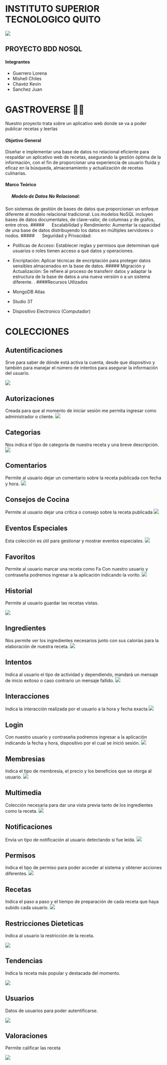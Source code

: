 # INSTITUTO SUPERIOR  TECNOLOGICO QUITO
![](https://qiu.itq.edu.ec/Principal/imgLogin/loading.png)

## PROYECTO BDD NOSQL

#### Integrantes

-  Guerrero Lorena 
- Mishell Chiles
- Chavéz Kevin
- Sanchez Juan
# GASTROVERSE 🥗🍕
Nuestro proyecto trata sobre un aplicativo web donde se va a poder publicar recetas y leerlas
#### Objetivo General
Diseñar e implementar una base de datos no relacional eficiente para respaldar un aplicativo web de recetas, asegurando la gestión óptima de la información, con el fin de proporcionar una experiencia de usuario fluida y eficaz en la búsqueda, almacenamiento y actualización de recetas culinarias.
#### Marco Teórico
##### ‎ ‎ ‎ ‎ ‎ ‎‎  Modelo de Datos No Relacional:
Son sistemas de gestión de bases de datos que proporcionan un enfoque diferente al modelo relacional tradicional. Los modelos NoSQL incluyen bases de datos documentales, de clave-valor, de columnas y de grafos, entre otros.
#####‎ ‎ ‎ ‎ ‎ ‎ ‎Escalabilidad y Rendimiento:
Aumentar la capacidad de una base de datos distribuyendo los datos en múltiples servidores o nodos.
#####‎ ‎ ‎ ‎ ‎ ‎ ‎Seguridad y Privacidad:
   - Políticas de Acceso: Establecer reglas y permisos que determinan qué usuarios o roles tienen acceso a qué datos y operaciones.
   
 - Encriptación: Aplicar técnicas de encriptación para proteger datos sensibles almacenados en la base de datos.
#####‎ Migración y Actualización:
Se refiere al proceso de transferir datos y adaptar la estructura de la base de datos a una nueva versión o a un sistema diferente. .
####Recursos Utlizados
- MongoDB Atlas
- Studio 3T
- Dispositivo Electronico (Computador)

# COLECCIONES
## Autentificaciones 
Srve para saber de dónde está activa la cuenta, desde que dispositivo 
y también para manejar el número de intentos para asegurar la información del usuario.    

![](https://github.com/Mishell-0/GastroVerse/blob/main/Captura%20de%20pantalla%20(183).png?raw=true)
## Autorizaciones
 Creada para que al momento de iniciar sesión me permita ingresar 
como administrador o cliente.
![](https://github.com/Mishell-0/GastroVerse/blob/main/Captura%20de%20pantalla%20(184).png?raw=true)
## Categorias
 Nos indica el tipo de categoría de nuestra receta y una breve descripción.
  ![](https://github.com/Mishell-0/GastroVerse/blob/main/Captura%20de%20pantalla%20(185).png?raw=true)
## Comentarios
 Permite al usuario dejar un comentario sobre la receta publicada con 
fecha y hora.
 ![](https://github.com/Mishell-0/GastroVerse/blob/main/Captura%20de%20pantalla%20(186).png?raw=true)
## Consejos de Cocina 
 Permite al usuario dejar una crítica o consejo sobre la receta 
publicada
 ![](https://github.com/Mishell-0/GastroVerse/blob/main/Captura%20de%20pantalla%20(188).png?raw=true)
## Eventos Especiales
Esta colección es útil para gestionar y mostrar eventos especiales.
 ![](https://github.com/Mishell-0/GastroVerse/blob/main/Captura%20de%20pantalla%202024-01-31%20113602.png?raw=true)
## Favoritos
 Permite al usuario marcar una receta como Fa Con nuestro usuario y contraseña podremos ingresar a la aplicación indicando la vorito.
  ![](https://github.com/Mishell-0/GastroVerse/blob/main/Captura%20de%20pantalla%202024-01-31%20113607.png?raw=true)
## Historial
 Permite al usuario guardar las recetas vistas.
 
  ![](https://github.com/Mishell-0/GastroVerse/blob/main/Captura%20de%20pantalla%202024-01-31%20113617.png?raw=true)
## Ingredientes
Nos permite ver los ingredientes necesarios junto con sus calorías para 
la elaboración de nuestra receta.
 ![](https://github.com/Mishell-0/GastroVerse/blob/main/Captura%20de%20pantalla%202024-01-31%20113627.png?raw=true)
## Intentos
 Indica al usuario el tipo de actividad y dependiendo, mandará un mensaje de inicio exitoso o caso contrario un mensaje fallido.
  ![](https://github.com/Mishell-0/GastroVerse/blob/main/Captura%20de%20pantalla%202024-01-31%20113634.png?raw=true)
## Interacciones 
 Indica la interacción realizada por el usuario a la hora y fecha exacta
  ![](https://github.com/Mishell-0/GastroVerse/blob/main/Captura%20de%20pantalla%202024-01-31%20113640.png?raw=true)
## Login
 Con nuestro usuario y contraseña podremos ingresar a la aplicación indicando la fecha y hora, dispositivo por el cual se inició sesión.
  ![](https://github.com/Mishell-0/GastroVerse/blob/main/Captura%20de%20pantalla%202024-01-31%20113645.png?raw=true)
 ## Membresias
  Indica el tipo de membresía, el precio y los beneficios que se otorga al 
usuario.
 ![](https://github.com/Mishell-0/GastroVerse/blob/main/Captura%20de%20pantalla%202024-01-31%20113651.png?raw=true)
 ## Multimedia
  Colección necesaria para dar una vista previa tanto de los ingredientes 
como la receta.
 ![](https://github.com/Mishell-0/GastroVerse/blob/main/Captura%20de%20pantalla%202024-01-31%20113656.png?raw=true)
 ## Notificaciones
  Envía un tipo de notificación al usuario detectando si fue leída.
   ![](https://github.com/Mishell-0/GastroVerse/blob/main/Captura%20de%20pantalla%202024-01-31%20113701.png?raw=true)
 ## Permisos
 Indica el tipo de permiso para poder acceder al sistema y obtener acciones 
diferentes.
 ![](https://github.com/Mishell-0/GastroVerse/blob/main/Captura%20de%20pantalla%202024-01-31%20113707.png?raw=true)
 ## Recetas
  Indica el paso a paso y el tiempo de preparación de cada receta que haya 
subido cada usuario.
 ![](https://github.com/Mishell-0/GastroVerse/blob/main/Captura%20de%20pantalla%202024-01-31%20113711.png?raw=true)
 ## Restricciones Dieteticas
  Indica al usuario la restricción de la receta.
  
   ![](https://github.com/Mishell-0/GastroVerse/blob/main/Captura%20de%20pantalla%202024-01-31%20113716.png?raw=true)
 ## Tendencias
 Indica la receta más popular y destacada del momento.
 
  ![](https://github.com/Mishell-0/GastroVerse/blob/main/Captura%20de%20pantalla%202024-01-31%20113722.png?raw=true)
 ## Usuarios
  Datos de usuarios para poder autentificarse.
  
   ![](https://github.com/Mishell-0/GastroVerse/blob/main/Captura%20de%20pantalla%202024-01-31%20113727.png?raw=true)
 ## Valoraciones
  Permite calificar las receta
  
   ![](https://github.com/Mishell-0/GastroVerse/blob/main/Captura%20de%20pantalla%202024-01-31%20113732.png?raw=true)
